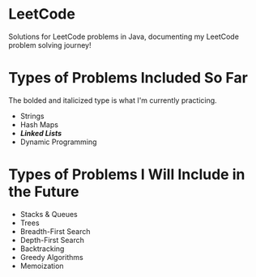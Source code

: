 # LeetCode

Solutions for LeetCode problems in Java, documenting my LeetCode problem solving journey!

# Types of Problems Included So Far

The bolded and italicized type is what I'm currently practicing.

* Strings
* Hash Maps
* ***Linked Lists***
* Dynamic Programming

# Types of Problems I Will Include in the Future

* Stacks & Queues
* Trees
* Breadth-First Search
* Depth-First Search
* Backtracking
* Greedy Algorithms
* Memoization
